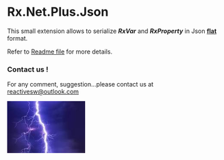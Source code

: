 # Rx.Net.Plus.Json



This small extension allows to serialize ***RxVar*** and ***RxProperty*** in Json <u>**flat**</u> format.

Refer to [Readme file](https://github.com/ReactiveSoftware/Rx.Net.Plus/blob/master/Readme.md)  for more details.

### Contact us !

For any comment, suggestion...please contact us at [reactivesw@outlook.com](mailto:reactivesw@outlook.com)

![](Logo.jpg)